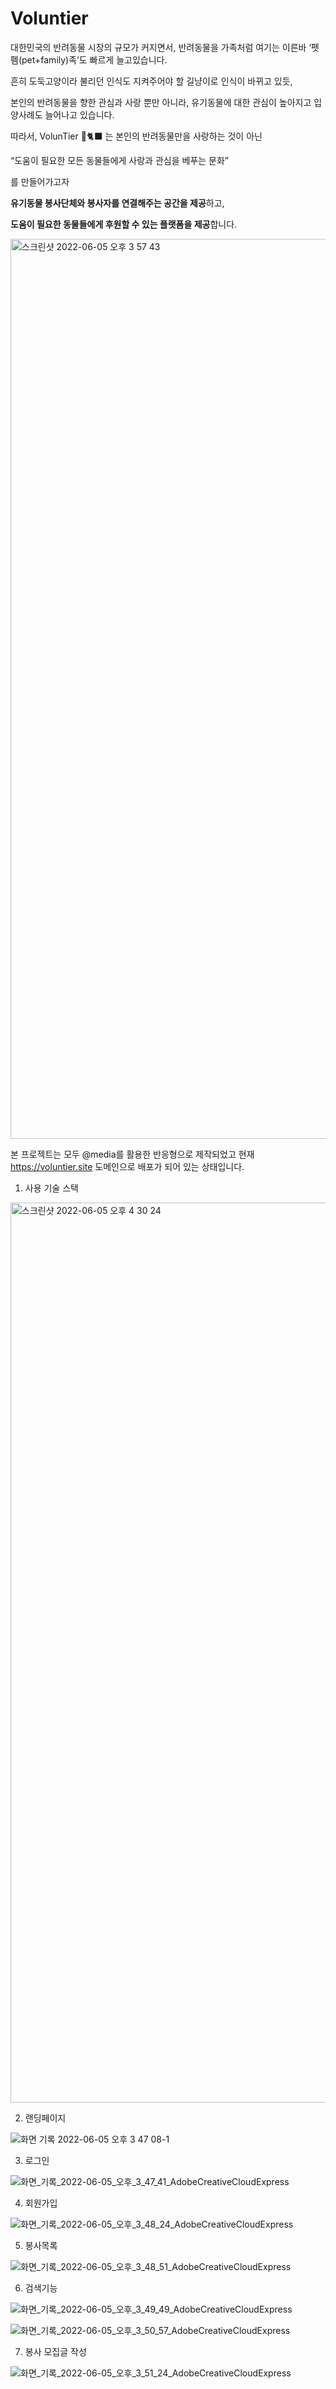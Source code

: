# Voluntier
대한민국의 반려동물 시장의 규모가 커지면서, 반려동물을 가족처럼 여기는 이른바 ‘펫펨(pet+family)족’도 빠르게 늘고있습니다. 

흔히 도둑고양이라 불리던 인식도 지켜주어야 할 길냥이로 인식이 바뀌고 있듯,

본인의 반려동물을 향한 관심과 사랑 뿐만 아니라, 유기동물에 대한 관심이 높아지고 입양사례도 늘어나고 있습니다.

따라서, VolunTier 🐶🐈‍⬛ 는 본인의 반려동물만을 사랑하는 것이 아닌

“도움이 필요한 모든 동물들에게 사랑과 관심을 베푸는 문화” 

를 만들어가고자

**유기동물 봉사단체와 봉사자를 연결해주는 공간을 제공**하고, 

**도움이 필요한 동물들에게 후원할 수 있는 플랫폼을 제공**합니다.

<img width="1440" alt="스크린샷 2022-06-05 오후 3 57 43" src="https://user-images.githubusercontent.com/97964123/172039380-736c3432-7e8c-40c9-8f67-12b6ee1158fd.png">

본 프로젝트는 모두 @media를 활용한 반응형으로 제작되었고 현재 https://voluntier.site 도메인으로 배포가 되어 있는 상태입니다.

1. 사용 기술 스택
<img width="1440" alt="스크린샷 2022-06-05 오후 4 30 24" src="https://user-images.githubusercontent.com/97964123/172040384-34cc95c0-c1d1-4402-b215-c97960db9110.png">

2. 랜딩페이지

![화면 기록 2022-06-05 오후 3 47 08-1](https://user-images.githubusercontent.com/97964123/172040534-1371f899-c17d-4d76-b24d-2f926c3e0c0f.gif)

3. 로그인

![화면_기록_2022-06-05_오후_3_47_41_AdobeCreativeCloudExpress](https://user-images.githubusercontent.com/97964123/172041525-1a677e61-efb2-4c73-be07-390727f44c4b.gif)

4. 회원가입

![화면_기록_2022-06-05_오후_3_48_24_AdobeCreativeCloudExpress](https://user-images.githubusercontent.com/97964123/172041665-eff89c27-6094-4a55-9757-7bae39134442.gif)

5. 봉사목록

![화면_기록_2022-06-05_오후_3_48_51_AdobeCreativeCloudExpress](https://user-images.githubusercontent.com/97964123/172041744-3c0152b6-63f5-418a-b0a3-cdc9357b5f61.gif)

6. 검색기능

![화면_기록_2022-06-05_오후_3_49_49_AdobeCreativeCloudExpress](https://user-images.githubusercontent.com/97964123/172041836-6ff7b9b5-dea2-43d9-b25b-dcf88095ec37.gif)

![화면_기록_2022-06-05_오후_3_50_57_AdobeCreativeCloudExpress](https://user-images.githubusercontent.com/97964123/172041838-4eae062a-3947-4ac9-8eda-843f5de57258.gif)

7. 봉사 모집글 작성

![화면_기록_2022-06-05_오후_3_51_24_AdobeCreativeCloudExpress](https://user-images.githubusercontent.com/97964123/172041949-f5231f37-890a-4c86-991c-8403888525f7.gif)


